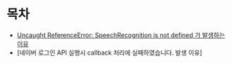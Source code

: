 # 목차

+ [Uncaught ReferenceError: SpeechRecognition is not defined 가 발생하는 이유](https://github.com/hyebinyu1110/TIL/blob/main/ETC/1.%20Uncaught%20ReferenceError:%20SpeechRecognition%20is%20not%20defined%20%EA%B0%80%20%EB%B0%9C%EC%83%9D%ED%95%98%EB%8A%94%20%EC%9D%B4%EC%9C%A0.md)
+ [네이버 로그인 API 실행시 callback 처리에 실패하였습니다. 발생 이유]
